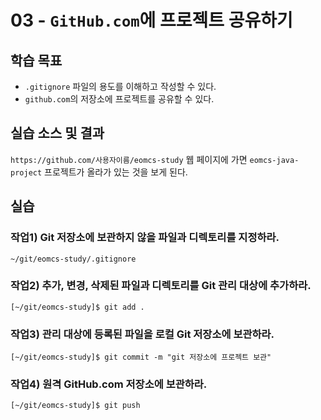 # 03 - `GitHub.com`에 프로젝트 공유하기

## 학습 목표

- `.gitignore` 파일의 용도를 이해하고 작성할 수 있다.
- `github.com`의 저장소에 프로젝트를 공유할 수 있다.

## 실습 소스 및 결과

`https://github.com/사용자이름/eomcs-study` 웹 페이지에 가면 `eomcs-java-project` 프로젝트가 올라가 있는 것을 보게 된다.

## 실습

### 작업1) Git 저장소에 보관하지 않을 파일과 디렉토리를 지정하라.

```
~/git/eomcs-study/.gitignore
```

### 작업2) 추가, 변경, 삭제된 파일과 디렉토리를 Git 관리 대상에 추가하라.

```
[~/git/eomcs-study]$ git add .
```

### 작업3) 관리 대상에 등록된 파일을 로컬 Git 저장소에 보관하라.

```
[~/git/eomcs-study]$ git commit -m "git 저장소에 프로젝트 보관"
```

### 작업4) 원격 GitHub.com 저장소에 보관하라.

```
[~/git/eomcs-study]$ git push
```
